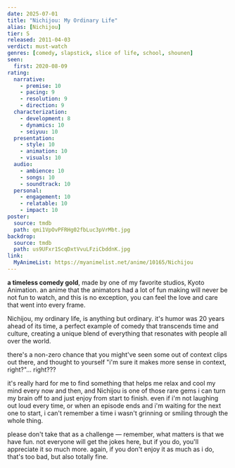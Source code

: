 ```yaml
---
date: 2025-07-01
title: "Nichijou: My Ordinary Life"
alias: [Nichijou]
tier: S
released: 2011-04-03
verdict: must-watch
genres: [comedy, slapstick, slice of life, school, shounen]
seen:
  first: 2020-08-09
rating:
  narrative:
    - premise: 10
    - pacing: 9
    - resolution: 9
    - direction: 9
  characterization:
    - development: 8
    - dynamics: 10
    - seiyuu: 10
  presentation:
    - style: 10
    - animation: 10
    - visuals: 10
  audio:
    - ambience: 10
    - songs: 10
    - soundtrack: 10
  personal:
    - engagement: 10
    - relatable: 10
    - impact: 10
poster:
  source: tmdb
  path: qmi1VpOvPFRHg02fbLuc3pVrMbt.jpg
backdrop:
  source: tmdb
  path: us9UFxr1ScqDxtVvuLFziCbddnK.jpg
link:
  MyAnimeList: https://myanimelist.net/anime/10165/Nichijou
---
```


**a timeless comedy gold**, made by one of my favorite studios, Kyoto Animation. an anime that the animators had a lot of fun making will never be not fun to watch, and this is no exception, you can feel the love and care that went into every frame.

Nichijou, my ordinary life, is anything but ordinary. it's humor was 20 years ahead of its time, a perfect example of comedy that transcends time and culture, creating a unique blend of everything that resonates with people all over the world.

there's a non-zero chance that you might've seen some out of context clips out there, and thought to yourself "i'm sure it makes more sense in context, right?"... right???

it's really hard for me to find something that helps me relax and cool my mind every now and then, and Nichijou is one of those rare gems i can turn my brain off to and just enjoy from start to finish. even if i'm not laughing out loud every time, or when an episode ends and i'm waiting for the next one to start, i can't remember a time i wasn't grinning or smiling through the whole thing.

please don't take that as a challenge — remember, what matters is that we have fun. not everyone will get the jokes here, but if you do, you'll appreciate it so much more. again, if you don't enjoy it as much as i do, that's too bad, but also totally fine.
